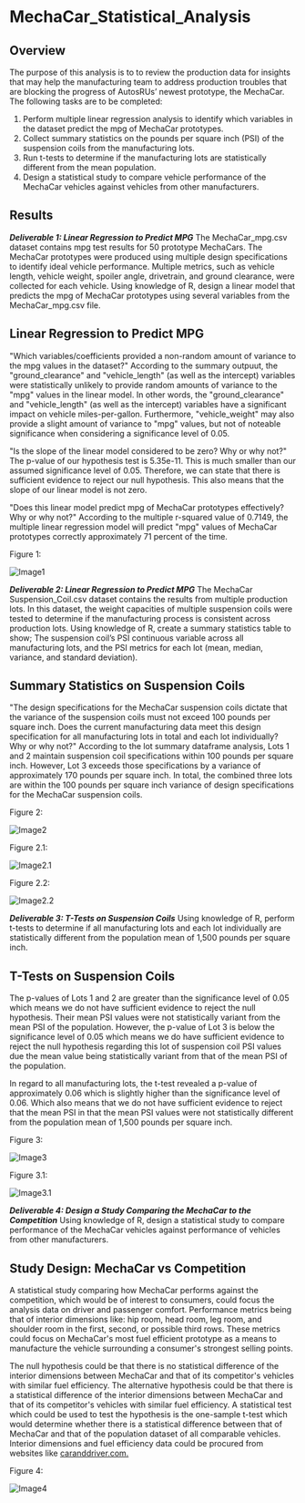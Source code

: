 # MechaCar_Statistical_Analysis

## Overview

The purpose of this analysis is to to review the production data for insights that may help the manufacturing team to address production troubles that are blocking the progress of AutosRUs’ newest prototype, the MechaCar. The following tasks are to be completed: 

1. Perform multiple linear regression analysis to identify which variables in the dataset predict the mpg of MechaCar prototypes.
2. Collect summary statistics on the pounds per square inch (PSI) of the suspension coils from the manufacturing lots.
3. Run t-tests to determine if the manufacturing lots are statistically different from the mean population.
4. Design a statistical study to compare vehicle performance of the MechaCar vehicles against vehicles from other manufacturers.

## Results


***Deliverable 1: Linear Regression to Predict MPG*** The MechaCar_mpg.csv dataset contains mpg test results for 50 prototype MechaCars. The MechaCar prototypes were produced using multiple design specifications to identify ideal vehicle performance. Multiple metrics, such as vehicle length, vehicle weight, spoiler angle, drivetrain, and ground clearance, were collected for each vehicle. Using knowledge of R, design a linear model that predicts the mpg of MechaCar prototypes using several variables from the MechaCar_mpg.csv file.

## Linear Regression to Predict MPG

"Which variables/coefficients provided a non-random amount of variance to the mpg values in the dataset?" According to the summary outpuut, the "ground_clearance" and "vehicle_length" (as well as the intercept) variables were statistically unlikely to provide random amounts of variance to the "mpg" values in the linear model. In other words, the "ground_clearance" and "vehicle_length" (as well as the intercept) variables have a significant impact on vehicle miles-per-gallon. Furthermore, "vehicle_weight" may also provide a slight amount of variance to "mpg" values, but not of noteable significance when considering a significance level of 0.05.

"Is the slope of the linear model considered to be zero? Why or why not?" The p-value of our hypothesis test is 5.35e-11. This is much smaller than our assumed significance level of 0.05. Therefore, we can state that there is sufficient evidence to reject our null hypothesis. This also means that the slope of our linear model is not zero.

"Does this linear model predict mpg of MechaCar prototypes effectively? Why or why not?" According to the multiple r-squared value of 0.7149, the multiple linear regression model will predict "mpg" values of MechaCar prototypes correctly approximately 71 percent of the time.


Figure 1:

![Image1](https://github.com/krismbah/bikesharing/blob/main/D1.png)


***Deliverable 2: Linear Regression to Predict MPG*** The MechaCar Suspension_Coil.csv dataset contains the results from multiple production lots. In this dataset, the weight capacities of multiple suspension coils were tested to determine if the manufacturing process is consistent across production lots. Using knowledge of R, create a summary statistics table to show; The suspension coil’s PSI continuous variable across all manufacturing lots, and the PSI metrics for each lot (mean, median, variance, and standard deviation).


## Summary Statistics on Suspension Coils

"The design specifications for the MechaCar suspension coils dictate that the variance of the suspension coils must not exceed 100 pounds per square inch. Does the current manufacturing data meet this design specification for all manufacturing lots in total and each lot individually? Why or why not?" According to the lot summary dataframe analysis, Lots 1 and 2 maintain suspension coil specifications within 100 pounds per square inch. However, Lot 3 exceeds those specifications by a variance of approximately 170 pounds per square inch. In total, the combined three lots are within the 100 pounds per square inch variance of design specifications for the MechaCar suspension coils.

Figure 2:

![Image2](https://github.com/krismbah/bikesharing/blob/main/D1.png)


Figure 2.1:

![Image2.1](https://github.com/krismbah/bikesharing/blob/main/D1.png)


Figure 2.2:

![Image2.2](https://github.com/krismbah/bikesharing/blob/main/D1.png)


***Deliverable 3: T-Tests on Suspension Coils*** Using knowledge of R, perform t-tests to determine if all manufacturing lots and each lot individually are statistically different from the population mean of 1,500 pounds per square inch.

## T-Tests on Suspension Coils

The p-values of Lots 1 and 2 are greater than the significance level of 0.05 which means we do not have sufficient evidence to reject the null hypothesis. Their mean PSI values were not statistically variant from the mean PSI of the population. However,  the p-value of Lot 3 is below the significance level of 0.05 which means we do have sufficient evidence to reject the null hypothesis regarding this lot of suspension coil PSI values due the mean value being statistically variant from that of the mean PSI of the population.

In regard to all manufacturing lots, the t-test revealed a p-value of approximately 0.06 which is slightly higher than the significance level of 0.06. Which also means that we do not have sufficient evidence to reject that the mean PSI in that the mean PSI values were not statistically different from the population mean of 1,500 pounds per square inch.

Figure 3:

![Image3](https://github.com/krismbah/bikesharing/blob/main/D1.png)


Figure 3.1:

![Image3.1](https://github.com/krismbah/bikesharing/blob/main/D1.png)



***Deliverable 4: Design a Study Comparing the MechaCar to the Competition*** Using knowledge of R, design a statistical study to compare performance of the MechaCar vehicles against performance of vehicles from other manufacturers.

## Study Design: MechaCar vs Competition

A statistical study comparing how MechaCar performs against the competition, which would be of interest to consumers, could focus the analysis data on driver and passenger comfort. Performance metrics being that of interior dimensions like: hip room, head room, leg room, and shoulder room in the first, second, or possible third rows. These metrics could focus on MechaCar's most fuel efficient prototype as a means to manufacture the vehicle surrounding a consumer's strongest selling points. 

The null hypothesis could be that there is no statistical difference of the interior dimensions between MechaCar and that of its competitor's vehicles with similar fuel efficiency. The alternative hypothesis could be that there is a statistical difference of the interior dimensions between MechaCar and that of its competitor's vehicles with similar fuel efficiency. A statistical test which could be used to test the hypothesis is the one-sample t-test which would determine whether there is a statistical difference between that of MechaCar and that of the population dataset of all comparable vehicles. Interior dimensions and fuel efficiency data could be procured from websites like [caranddriver.com.](https://www.caranddriver.com/)


Figure 4:

![Image4](https://github.com/krismbah/bikesharing/blob/main/D1.png)
